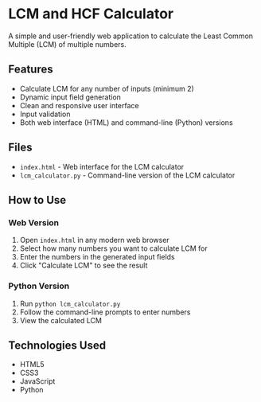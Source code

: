 # LCM and HCF Calculator

A simple and user-friendly web application to calculate the Least Common Multiple (LCM) of multiple numbers.

## Features

- Calculate LCM for any number of inputs (minimum 2)
- Dynamic input field generation
- Clean and responsive user interface
- Input validation
- Both web interface (HTML) and command-line (Python) versions

## Files

- `index.html` - Web interface for the LCM calculator
- `lcm_calculator.py` - Command-line version of the LCM calculator

## How to Use

### Web Version
1. Open `index.html` in any modern web browser
2. Select how many numbers you want to calculate LCM for
3. Enter the numbers in the generated input fields
4. Click "Calculate LCM" to see the result

### Python Version
1. Run `python lcm_calculator.py`
2. Follow the command-line prompts to enter numbers
3. View the calculated LCM

## Technologies Used

- HTML5
- CSS3
- JavaScript
- Python
